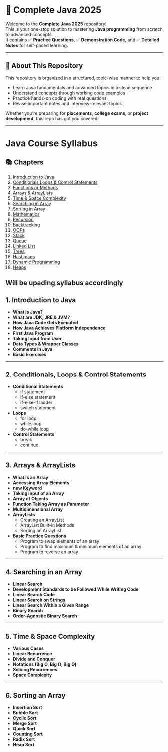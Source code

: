 # 🚀 Complete Java 2025

Welcome to the **Complete Java 2025** repository!  
This is your one-stop solution to mastering **Java programming** from scratch to advanced concepts.  
It contains ✅ **Practice Questions**, ✅ **Demonstration Code**, and ✅ **Detailed Notes** for self-paced learning.

---

## 📘 About This Repository

This repository is organized in a structured, topic-wise manner to help you:

- Learn Java fundamentals and advanced topics in a clean sequence  
- Understand concepts through working code examples  
- Practice hands-on coding with real questions  
- Revise important notes and interview-relevant topics  

Whether you're preparing for **placements**, **college exams**, or **project development**, this repo has got you covered!

---

# Java Course Syllabus

## 📚 Chapters
1. [Introduction to Java](#1-introduction-to-java)
2. [Conditionals Loops & Control Statements](#2-conditonals-loops-controlstatements)
3. [Functions or Methods](#3-functions-or-methods)
4. [Arrays & ArrayLists](#4-arrays--arraylists)
5. [Time & Space Complexity](#5-time--space-complexity)
6. [Searching in Array](#6-searching-in-array)
7. [Sorting in Array](#7-sorting-in-array)
8. [Mathematics](#8-mathematics)
9. [Recursion](#9-recursion)
10. [Backtracking](#10-backtracking)
11. [OOPs](#11-oops)
12. [Stack](#12-stack)
13. [Queue](#13-queue)
14. [Linked List](#14-linked-list)
15. [Trees](#15-trees)
16. [Hashmaps](#16-hashmaps)
17. [Dynamic Programming](#17-dynamic-programming)
18. [Heaps](#18-heaps)


## Will be upading syllabus accordingly 


## 1. Introduction to Java
- **What is Java?**
- **What are JDK, JRE & JVM?**
- **How Java Code Gets Executed**
- **How Java Achieves Platform Independence**
- **First Java Program**
- **Taking Input from User**
- **Data Types & Wrapper Classes**
- **Comments in Java**
- **Basic Exercises**

---
## 2. Conditionals, Loops & Control Statements
- **Conditional Statements**
  - if statement
  - if-else statement
  - if-else-if ladder
  - switch statement
- **Loops**
  - for loop
  - while loop
  - do-while loop
- **Control Statements**
  - break
  - continue

---
## 3. Arrays & ArrayLists
- **What is an Array**
- **Accessing Array Elements**
- **new Keyword**
- **Taking Input of an Array**
- **Array of Objects**
- **Function Taking Array as Parameter**
- **Multidimensional Array**
- **ArrayLists**
  - Creating an ArrayList
  - ArrayList Built-in Methods
  - Sorting an ArrayList
- **Basic Practice Questions**
  - Program to swap elements of an array
  - Program to find maximum & minimum elements of an array
  - Program to reverse an array

---

## 4. Searching in an Array
- **Linear Search**
- **Development Standards to be Followed While Writing Code**
- **Linear Search Code**
- **Linear Search on Strings**
- **Linear Search Within a Given Range**
- **Binary Search**
- **Order-Agnostic Binary Search**

---

## 5. Time & Space Complexity
- **Various Cases**
- **Linear Recurrence**
- **Divide and Conquer**
- **Notations (Big O, Big Ω, Big Θ)**
- **Solving Recurrences**
- **Space Complexity**

---

## 6. Sorting an Array
- **Insertion Sort**
- **Bubble Sort**
- **Cyclic Sort**
- **Merge Sort**
- **Quick Sort**
- **Counting Sort**
- **Radix Sort**
- **Heap Sort**



